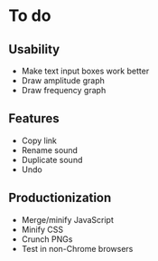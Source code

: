 To do
=====

Usability
---------

- Make text input boxes work better
- Draw amplitude graph
- Draw frequency graph

Features
--------

- Copy link
- Rename sound
- Duplicate sound
- Undo

Productionization
-----------------

- Merge/minify JavaScript
- Minify CSS
- Crunch PNGs
- Test in non-Chrome browsers
